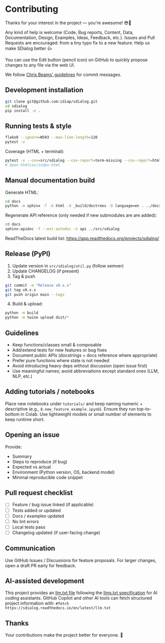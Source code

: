 # Contributing

Thanks for your interest in the project — you're awesome! 😎🎉

Any kind of help is welcome (Code, Bug reports, Content, Data, Documentation, Design, Examples, Ideas, Feedback, etc.). Issues and Pull Requests are encouraged: from a tiny typo fix to a new feature. Help us make SDialog better 👍

You can use the Edit button (pencil icon) on GitHub to quickly propose changes to any file via the web UI.

We follow [Chris Beams' guidelines](https://chris.beams.io/posts/git-commit/) for commit messages.

## Development installation

```bash
git clone git@github.com:idiap/sdialog.git
cd sdialog
pip install -e .
```

## Running tests & style

```bash
flake8 --ignore=W503 --max-line-length=120
pytest -v
```
Coverage (HTML + terminal):
```bash
pytest -v --cov=src/sdialog --cov-report=term-missing --cov-report=html
# Open htmlcov/index.html
```

## Manual documentation build

Generate HTML:
```bash
cd docs
python -m sphinx -T -b html -d _build/doctrees -D language=en . ../docs_html
```

Regenerate API reference (only needed if new submodules are are added):
```bash
cd docs
sphinx-apidoc -f --ext-autodoc -o api ../src/sdialog
```

ReadTheDocs latest build list: https://app.readthedocs.org/projects/sdialog/

## Release (PyPI)

1. Update version in `src/sdialog/util.py` (follow semver)
2. Update CHANGELOG (if present)
3. Tag & push
```bash
git commit -m "Release v0.x.x"
git tag v0.x.x
git push origin main --tags
```
4. Build & upload:
```bash
python -m build
python -m twine upload dist/*
```

## Guidelines

- Keep functions/classes small & composable
- Add/extend tests for new features or bug fixes
- Document public APIs (docstrings + docs reference where appropriate)
- Prefer pure functions where state is not needed
- Avoid introducing heavy deps without discussion (open issue first)
- Use meaningful names; avoid abbreviations except standard ones (LLM, NLP, etc.)

## Adding tutorials / notebooks

Place new notebooks under `tutorials/` and keep naming numeric + descriptive (e.g., `8.new_feature_example.ipynb`). Ensure they run top-to-bottom in Colab. Use lightweight models or small number of elements to keep runtime short.

## Opening an issue
Provide:
- Summary
- Steps to reproduce (if bug)
- Expected vs actual
- Environment (Python version, OS, backend model)
- Minimal reproducible code snippet

## Pull request checklist
- [ ] Feature / bug issue linked (if applicable)
- [ ] Tests added or updated
- [ ] Docs / examples updated
- [ ] No lint errors
- [ ] Local tests pass
- [ ] Changelog updated (if user-facing change)

## Communication
Use GitHub Issues / Discussions for feature proposals. For larger changes, open a draft PR early for feedback.

## AI-assisted development
This project provides an [llm.txt file](https://sdialog.readthedocs.io/en/latest/llm.txt) following the [llms.txt specification](https://llmstxt.org/) for AI coding assistants. GitHub Copilot and other AI tools can fetch structured project information with: `#fetch https://sdialog.readthedocs.io/en/latest/llm.txt`

## Thanks
Your contributions make the project better for everyone. 🙏
